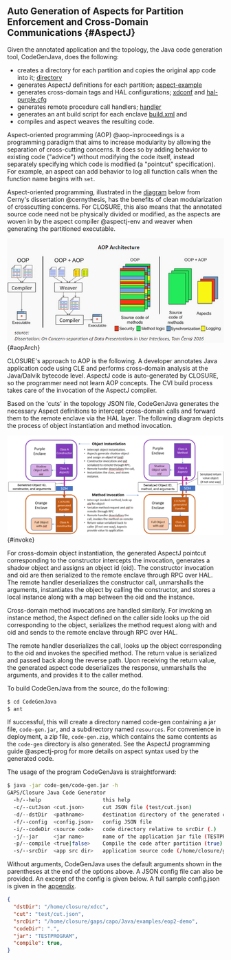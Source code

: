 ## Auto Generation of Aspects for Partition Enforcement and Cross-Domain Communications {#AspectJ} 

Given the annotated application and the topology, the Java code generation tool, CodeGenJava, does the following:

- creates a directory for each partition and copies the original app code into it; [directory](#codeGenOutput)
- generates AspectJ definitions for each partition; [aspect-example](#video.aspectj)
- generates cross-domain tags and HAL configurations; [xdconf](#xdconf) and [hal-purple.cfg](#hal-purple)
- generates remote procedure call handlers; [handler](#slave-handler)
- generates an ant build script for each enclave [build.xml](#ant) and
- compiles and aspect weaves the resulting code.

Aspect-oriented programming (AOP) @aop-inproceedings is a programming paradigm that aims to
increase modularity by allowing the separation of cross-cutting concerns. It
does so by adding behavior to existing code ("advice") without modifying the
code itself, instead separately specifying which code is modified (a "pointcut"
specification). For example, an aspect can add behavior to log all function 
calls when the function name begins with `set`.

Aspect-oriented programming, illustrated in the [diagram](#aopArch) below from Cerny's 
dissertation @cernythesis, has the benefits of clean modularization of crosscutting 
concerns. For CLOSURE, this also means that the annotated source code need not be 
physically divided or modified, as the aspects are woven in by the aspect compiler @aspectj-env
and weaver when generating the partitioned executable. 

![Aspect-Oriented Programming Concept](docs/Java/images/aopArch.png){#aopArch}

CLOSURE's approach to AOP is the following. A developer annotates Java
application code using CLE and performs cross-domain analysis at the Java/Dalvik
bytecode level.  AspectJ code is auto-generated by CLOSURE, so the programmer need
not learn AOP concepts. The CVI build process takes care of the invocation of the AspectJ 
compiler.

Based on the 'cuts' in the topology JSON file, CodeGenJava generates the
necessary Aspect definitions to intercept cross-domain calls and forward them
to the remote enclave via the HAL layer. The following diagram depicts 
the process of object instantiation and method invocation.

![Constructor and Method Invocation](docs/Java/images/methodInvoke.png){#invoke}

For cross-domain object instantiation, the generated AspectJ pointcut
corresponding to the constructor intercepts the invocation, generates a shadow
object and assigns an object id (oid).  The constructor invocation and oid are
then serialized to the remote enclave through RPC over HAL. The remote handler
deserializes the constructor call, unmarshalls the arguments, instantiates the 
object by calling the constructor, and stores a local instance along with a map 
between the oid and the instance.

Cross-domain method invocations are handled similarly. For invoking an instance
method, the Aspect defined on the caller side looks up the oid corresponding to 
the object, serializes the method request along with and oid and sends to the 
remote enclave through RPC over HAL.

The remote handler deserializes the call, looks up the object corresponding to 
the oid and invokes the specified method. The return value is serialized and 
passed back along the reverse path. Upon receiving the return value, the
generated aspect code deserializes the response, unmarshalls the arguments,
and provides it to the caller method.

To build CodeGenJava from the source, do the following:

```bash
$ cd CodeGenJava
$ ant
```

If successful, this will create a directory named code-gen containing a jar
file, `code-gen.jar`, and a subdirectory named `resources`. For
convenience in deployment, a zip file, `code-gen.zip`, which contains the 
same contents as the `code-gen` directory is also generated. See the AspectJ 
programming guide @aspectj-prog for more details on aspect syntax used by
the generated code.

The usage of the program CodeGenJava is straightforward:

```bash
$ java -jar code-gen/code-gen.jar -h
GAPS/Closure Java Code Generator
  -h/--help                    this help
  -c/--cutJson <cut.json>      cut JSON file (test/cut.json)
  -d/--dstDir  <pathname>      destination directory of the generated code (/home/closure/gaps/xdcc)
  -f/--config  <config.json>   config JSON file
  -i/--codeDir <source code>   code directory relative to srcDir (.)
  -j/--jar     <jar name>      name of the application jar file (TESTPROGRAM)
  -p/--compile <true|false>    Compile the code after partition (true)
  -s/--srcDir  <app src dir>   application source code (/home/closure/gaps/capo/Java/examples/eop2-demo)
```

Without arguments, CodeGenJava uses the default arguments shown in the
parentheses at the end of the options above. A JSON config file can also be
provided. An excerpt of the config is given below. A full sample config.json is
given in the [appendix](#config.json).

```json
{
  "dstDir": "/home/closure/xdcc",
  "cut": "test/cut.json",
  "srcDir": "/home/closure/gaps/capo/Java/examples/eop2-demo",
  "codeDir": ".",
  "jar": "TESTPROGRAM",
  "compile": true,
}
```

